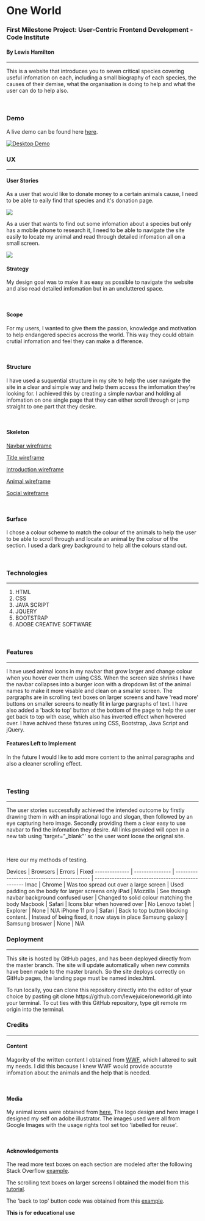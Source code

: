 <h1>One World</h1>
<h3>First Milestone Project: User-Centric Frontend Development - Code Institute</h3>
<h4>By Lewis Hamilton</h4>
<hr>
<p>This is a website that introduces you to seven critical species covering useful infomation on each, including a small biography of each species, the causes of their demise, what the organisation is doing to help and what the user can do to help also.</p>
<br>
<h3>Demo</h3>
<p>A live demo can be found here <a href="https://lewejuice.github.io/oneworld/" rel="nofollow" target="_blank">here</a>.</p>
<a target="_blank" rel="noopener noreferrer" href="#"><img src="https://media.giphy.com/media/QzB1q3dQycEPFj1jqT/giphy.gif" alt="Desktop Demo" title="Desktop Demo" style="max-width:100%;"></a>
<br>
<h3>UX</h3>
<hr>
<h4>User Stories</h4>
<p>As a user that would like to donate money to a certain animals cause, I need to be able to eaily find that species and it's donation page.</p>
<img src="one-world/assets/images/donate.png">
<br>
<p>As a user that wants to find out some infomation about a species but only has a mobile phone to research it, I need to be able to navigate the site easily to locate my animal and read through detailed infomation all on a small screen.</p>
<img src="one-world/assets/images/phone-sc.png">
<br>
<h4>Strategy</h4>
<p>My design goal was to make it as easy as possible to navigate the website and also read detailed imfomation but in an uncluttered space.</p>
<br>
<h4>Scope</h4>
<p>For my users, I wanted to give them the passion, knowledge and motivation to help endangered species accross the world. This way they could obtain crutial infomation and feel they can make a difference.</p>
<br>
<h4>Structure</h4>
<p>I have used a suquential structure in my site to help the user navigate the site in a clear and simple way and help them access the imfomation they're looking for. I achieved this by creating a simple navbar and holding all infomation on one single page that they can either scroll through or jump straight to one part that they desire.</p>
<br>
<h4>Skeleton</h4>
<p><a href="https://github.com/lewejuice/oneworld/blob/master/navbar.md">Navbar wireframe</a></p>
<p><a href="https://github.com/lewejuice/oneworld/blob/master/title.md">Title wireframe</a></p>
<p><a href="https://github.com/lewejuice/oneworld/blob/master/intro.md">Introduction wireframe</a></p>
<p><a href="https://github.com/lewejuice/oneworld/blob/master/animal.md">Animal wireframe</a></p>
<p><a href="https://github.com/lewejuice/oneworld/blob/master/social.md">Social wireframe</a></p>
<br>
<h4>Surface</h4>
<p>I chose a colour scheme to match the colour of the animals to help the user to be able to scroll through and locate an animal by the colour of the section. I used a dark grey background to help all the colours stand out.</p>
<br>
<h3>Technologies</h3>
<hr>
<ol>
<li>HTML</li>
<li>CSS</li>
<li>JAVA SCRIPT</li>
<li>JQUERY</li>
<li>BOOTSTRAP</li>
<li>ADOBE CREATIVE SOFTWARE</li>
</ol>
<br>
<h3>Features</h3>
<hr>
<p>I have used animal icons in my navbar that grow larger and change colour when you hover over them using CSS. When the screen size shrinks I have the navbar collapses into a burger icon with a dropdown list of the animal names to make it more visable and clean on a smaller screen. The pargraphs are in scrolling text boxes on larger screens and have 'read more' buttons on smaller screens to neatly fit in large pargraphs of text. I have also added a 'back to top' button at the bottom of the page to help the user get back to top with ease, which also has inverted effect when hovered over. I have achived these fatures using CSS, Bootstrap, Java Script and jQuery.</p>
<h4>Features Left to Implement</h4>
<p>In the future I would like to add more content to the animal paragraphs and also a cleaner scrolling effect.</p>
<br>
<h3>Testing</h3>
<hr>
<p>The user stories successfully achieved the intended outcome by firstly drawing them in with an inspirational 
logo and slogan, then followed by an eye capturing hero image. Secondly providing them a clear easy to use navbar to find the infomation they desire. All links provided will open in a new tab using 'target="_blank"' so the user wont loose the orignal site.</p> 
<br>
<p>Here our my methods of testing.</p>
Devices        | Browsers        | Errors                                      | Fixed
-------------- | --------------- | ------------------------------------------- | -------------------------------------------------
Imac           | Chrome          | Was too spread out over a large screen      | Used padding on the body for larger screens only
iPad           | Mozzilla        | See through navbar background confused user | Changed to solid colour matching the body 
Macbook        | Safari          | Icons blur when hovered over                | No 
Lenovo tablet  | Explorer        | None                                        | N/A 
iPhone 11 pro  | Safari          | Back to top button blocking content.        | Instead of being fixed, it now stays in place 
Samsung galaxy | Samsung broswer | None                                        | N/A 
<br>
<h3>Deployment</h3>
<hr>
<p>This site is hosted by GitHub pages, and has been deployed directly from the master branch. The site will update automatically when new commits have been made to the master branch. So the site deploys correctly on GitHub pages, the landing page must be named index.html.</p>
<p>To run locally, you can clone this repository directly into the editor of your choice by pasting git clone https://github.com/lewejuice/oneworld.git into your terminal. To cut ties with this GitHub repository, type git remote rm origin into the terminal.</p>
<h3>Credits</h3>
<hr>
<h4>Content</h4>
<p>Magority of the written content I obtained from <a href="https://www.worldwildlife.org/">WWF</a>, which I altered to suit my needs. I did this because I knew WWF would provide accurate infomation about the animals and the help that is needed.</p>
<br>
<h4>Media</h4>
<p>My animal icons were obtained from <a href="#">here.</a> The logo design and hero image I designed my self on adobe illustrator. The images used were all from Google Images with the usage rights tool set too 'labelled for reuse'.</p>
<br>
<h4>Acknowledgements</h4>
<p>The read more text boxes on each section are modeled after the following Stack Overflow <a href="https://stackoverflow.com/questions/53955285/how-to-make-multiple-read-more-buttons-in-same-page-using-one-jquery/53955444" rel="nofollow">example</a>.</p>
<p>The scrolling text boxes on larger screens I obtained the model from this <a href="https://www.nosegraze.com/scrolling-text-box/" rel="nofollow">tutorial</a>.</p>
<p>The 'back to top' button code was obtained from this <a href="https://www.w3schools.com/howto/howto_js_scroll_to_top.asp" rel="nofollow">example</a>.</p>

<p><strong>This is for educational use</strong></p>




